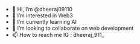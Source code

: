 - 👋 Hi, I’m @dheeraj09110
- 👀 I’m interested in Web3 
- 🌱 I’m currently learning AI
- 💞️ I’m looking to collaborate on web development 
- 📫 How to reach me IG : dheeraj_911_

<!---
dheeraj09110/dheeraj09110 is a ✨ special ✨ repository because its `README.md` (this file) appears on your GitHub profile.
You can click the Preview link to take a look at your changes.
--->
